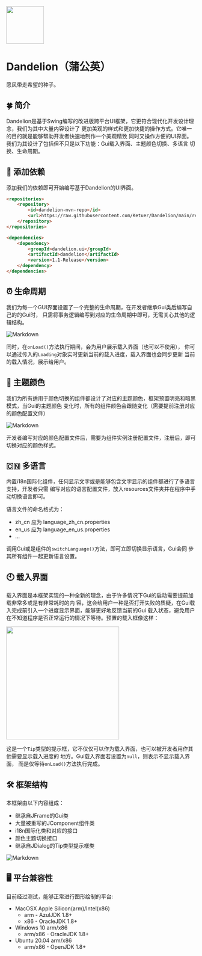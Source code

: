 <img src="https://i2.tiimg.com/604599/ace24c6b85ab0be7.png" width="100" height="100" alt=""> 

# Dandelion（蒲公英）
愿风带走希望的种子。

## 🍀 简介
Dandelion是基于Swing编写的改进版跨平台UI框架，它更符合现代化开发设计理念，我们为其中大量内容设计了
更加美观的样式和更加快捷的操作方式。它唯一的目的就是能够帮助开发者快速地制作一个美观精致
同时又操作方便的UI界面。我们为其设计了包括但不只是以下功能：Gui载入界面、主题颜色切换、多语言
切换、生命周期。

## 🧩 添加依赖
添加我们的依赖即可开始编写基于Dandelion的UI界面。
```html
<repositories>
    <repository>
        <id>dandelion-mvn-repo</id>
        <url>https://raw.githubusercontent.com/Ketuer/Dandelion/main/repo</url>
    </repository>
</repositories>

<dependencies> 
    <dependency>
        <groupId>dandelion.ui</groupId>
        <artifactId>dandelion</artifactId>
        <version>1.1-Release</version>
    </dependency>
</dependencies>
```

## ⏰ 生命周期
我们为每一个GUI界面设置了一个完整的生命周期，在开发者继承Gui类后编写自己的的Gui时，
只需将事务逻辑编写到对应的生命周期中即可，无需关心其他的逻辑结构。

![Markdown](http://i2.tiimg.com/604599/a1801bc027b79331.png)

同时，在<code>onLoad()</code>方法执行期间，会为用户展示载入界面（也可以不使用），
你可以通过传入的<code>Loading</code>对象实时更新当前的载入进度，载入界面也会同步更新
当前的载入情况，展示给用户。

## 🍭 主题颜色
我们为所有适用于颜色切换的组件都设计了对应的主题颜色，框架预置明亮和暗黑模式，当Gui的主题颜色
变化时，所有的组件颜色会跟随变化（需要提前注册对应的颜色配置文件）

![Markdown](http://i2.tiimg.com/604599/4bde471c17b7edbf.png)

开发者编写对应的颜色配置文件后，需要为组件实例注册配置文件，注册后，即可切换对应的颜色样式。

## 🇨🇳 多语言
内置i18n国际化组件，任何显示文字或是能够包含文字显示的组件都进行了多语言支持，开发者只需
编写对应的语言配置文件，放入resources文件夹并在程序中手动切换语言即可。

语言文件的命名格式为：
* zh_cn 应为 language_zh_cn.properties
* en_us 应为 language_en_us.properties
* ...

调用Gui或是组件的<code>switchLanguage()</code>方法，即可立即切换显示语言，Gui会同
步其所有组件一起更新语言设置。

## 🕙 载入界面
载入界面是本框架实现的一种全新的理念，由于许多情况下Gui的启动需要提前加载非常多或是有非常耗时的内
容，这会给用户一种是否打开失败的质疑，在Gui载入完成前引入一个进度显示界面，能够更好地反馈当前的Gui
载入状态，避免用户在不知道程序是否正常运行的情况下等待。预置的载入框像这样：

<img src="https://i2.tiimg.com/604599/cd5cd65b2fa00221.png" width="300" alt="">

这是一个<code>Tip</code>类型的提示框，它不仅仅可以作为载入界面，也可以被开发者用作其
他需要显示载入进度的 地方。Gui载入界面若设置为<code>null</code>，则表示不显示载入界面，
而是仅等待<code>onLoad()</code>方法执行完成。

## 🛠 框架结构
本框架由以下内容组成：
* 继承自JFrame的Gui类
* 大量被重写的JComponent组件类
* i18n国际化类和对应的接口
* 颜色主题切换接口
* 继承自JDialog的Tip类型提示框类

![Markdown](http://i2.tiimg.com/604599/8ed131141f4b4458.png)

## 🖥 平台兼容性
目前经过测试，能够正常进行图形绘制的平台:
* MacOSX Apple Silicon(arm)/Intel(x86)
    * arm - AzulJDK 1.8+
    * x86 - OracleJDK 1.8+
* Windows 10 arm/x86
    * arm/x86 - OracleJDK 1.8+
* Ubuntu 20.04 arm/x86
    * arm/x86 - OpenJDK 1.8+

